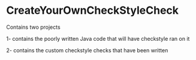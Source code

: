 CreateYourOwnCheckStyleCheck
============================

Contains two projects

1- contains the poorly written Java code that will have checkstyle ran on it

2- contains the custom checkstyle checks that have been written

